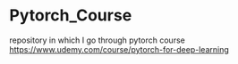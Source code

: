 # Pytorch_Course
repository in which I go through pytorch course
https://www.udemy.com/course/pytorch-for-deep-learning
